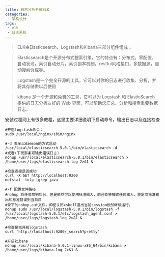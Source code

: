```yaml
---
title: 日志分析系统ELK
categories:
 - 架构设计
tags:
 - elk
 - 日志系统
---
```


> ELK由Elasticsearch、Logstash和Kibana三部分组件组成；

> Elasticsearch是个开源分布式搜索引擎，它的特点有：分布式，零配置，自动发现，索引自动分片，索引副本机制，restful风格接口，多数据源，自动搜索负载等。

> Logstash是一个完全开源的工具，它可以对你的日志进行收集、分析，并将其存储供以后使用

> kibana 是一个开源和免费的工具，它可以为 Logstash 和 ElasticSearch 提供的日志分析友好的 Web 界面，可以帮助您汇总、分析和搜索重要数据日志。

安装过程网上有很多教程，这里主要详细说明下启动命令，输出日志以及连接检查

```shell
#开启logstash命令：
sudo /usr/local/nginx/sbin/nginx

#-d 表示以daemon的方式启动
/usr/local/elasticsearch-5.0.1/bin/elasticsearch -d
#或者(下面那条可输出错误日志)
nohup /usr/local/elasticsearch-5.0.1/bin/elasticsearch > /home/user/logs/elasticsearch.log 2>&1 &

#检查连接是否成功
curl -X GET http://localhost:9200
netstat -tnlp |grep java

#-f 配置文件路径
#nohup 将任务放到后台，但是依然可以使用标准输入，前台能够接收任何输入，重定向标准输出和标准错误到当前目
#录下的nohup.out文件，即使关闭xshell退出当前session依然继续运行。
nohup sudo /usr/local/logstash-5.0.1/bin/logstash -f /usr/local/logstash-5.0.1/etc/logstash_agent.conf > /home/user/logs/logstash.log 2>&1 &

#检查是否开启logstash
curl 'http://localhost:9200/_search?pretty'

#开启kibana
nohup /usr/local/kibana-5.0.1-linux-x86_64/bin/kibana > /home/user/logs/kibana.log 2>&1 &
```
